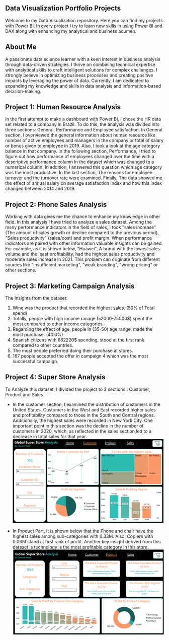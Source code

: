 ## Data Visualization Portfolio Projects
Welcome to my Data Visualization repository. Here you can find my projects with Power BI. In every project I try to learn new skills in using Power BI and DAX along with
enhancing my analytical and business acumen.

## About Me
A passionate data science learner with a keen interest in business analysis through data-driven strategies. I thrive on combining technical expertise with analytical skills to craft intelligent solutions for complex challenges. I strongly believe in optimizing business processes and creating positive impacts by leveraging the power of data. Currently, I am dedicated to expanding my knowledge and skills in data analysis and information-based decision-making.

## Project 1: Human Resource Analysis
In the first attempt to make a dashboard with Power BI, I chose the HR data set related to a company in Brazil. To do this, the analysis was divided into three sections: General, Performance and Employee satisfaction.
In General section, I overviewed the general information about human resource like number of active employees and managers in the company or total of salary or bonus given to employee in 2019. Also, I took a look at the age category balance in that company.
In the following section, Performance, I tried to figure out how performance of employees changed over the time with a descriptive performance column in the dataset which was changed to a numerical column. In addition, I answered this question which age category was the most productive.
In the last section, The reasons for employee turnover and the turnover rate were examined. Finally, The data showed me the effect of annual salary on average satisfaction Index and how this index changed between 2014 and 2019.

## Project 2: Phone Sales Analysis
Working with data gives me the chance to enhance my knowledge in other field. In this analysis I have tried to analyze a sales dataset. Among the many performance indicators in the field of sales, I took "sales increase" (The amount of sales growth or decline compared to the previous period), "Sales productivity" (sales/cost) and profit margin.
When performance indicators are paired with other information valuable insights can be gained. For example, as it is shown below, "Huawei", A brand with the lowest sales volume and the least profitability, had the highest sales productivity and moderate sales increase in 2021. This problem can originate from different sources like "insufficient marketing", "weak branding", "wrong pricing" or other sections.

## Project 3: Marketing Campaign Analysis
The Insights from the dataset:
1) Wine was the product that recorded the highest sales. (50% of Total spend)
2) Totally, people with high income ranage (52000-75000$) spent the most compared to other income categories.
3) Regarding the effect of age, people in (35-50) age range, made the most purchase. (40.6%)
4) Spanish citizens with 662220$ spending, stood at the first rank compared to other countries.
5) The most people preferred doing their purchase at stores.
6) 167 people accepted the offer in campaign 4 which was the most successful campaign.

## Project 4: Super Store Analysis
To Analyze this dataset, I divided the project to 3 sections : Customer, Product and Sales.
* In the customer section, I examined the distribution of customers in the United States. Customers in the West and East recorded higher sales and profitability compared to those in the South and Central regions. Additionally, the highest sales were recorded in New York City. One important point in this section was the decline in the number of customers in 2020, which, as reflected in the sales section,led to a decrease in total sales for that year.
![Alt text](Image/2025-04-22.png)

* In Product Part, It is shown below that the Phone and chair have the highest sales among sub-categories with 0.33M. Also, Copiers with 0.06M stand at first rank of profit. Another key insight derived from this dataset is technology is the most profitable category in this store.
![Alt text](Image/Product.png)


